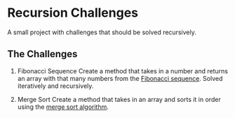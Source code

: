 # Recursion Challenges

A small project with challenges that should be solved recursively.

## The Challenges

1. Fibonacci Sequence
Create a method that takes in a number and returns an array with that many numbers from the [Fibonacci sequence](https://en.wikipedia.org/wiki/Fibonacci_number). Solved iteratively and recursively.

2. Merge Sort
Create a method that takes in an array and sorts it in order using the [merge sort algorithm](https://en.wikipedia.org/wiki/Merge_sort).